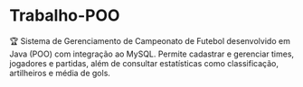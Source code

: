 # Trabalho-POO
🏆 Sistema de Gerenciamento de Campeonato de Futebol desenvolvido em Java (POO) com integração ao MySQL. Permite cadastrar e gerenciar times, jogadores e partidas, além de consultar estatísticas como classificação, artilheiros e média de gols.
